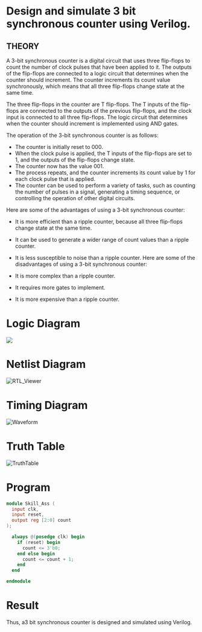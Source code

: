 # Design and simulate 3 bit synchronous counter using Verilog.

## THEORY
A 3-bit synchronous counter is a digital circuit that uses three flip-flops to count the number of clock pulses that have been applied to it. The outputs of the flip-flops are connected to a logic circuit that determines when the counter should increment. The counter increments its count value synchronously, which means that all three flip-flops change state at the same time.

The three flip-flops in the counter are T flip-flops. The T inputs of the flip-flops are connected to the outputs of the previous flip-flops, and the clock input is connected to all three flip-flops. The logic circuit that determines when the counter should increment is implemented using AND gates.

The operation of the 3-bit synchronous counter is as follows:

* The counter is initially reset to 000.
* When the clock pulse is applied, the T inputs of the flip-flops are set to 1, and the outputs of the flip-flops change state.
* The counter now has the value 001.
* The process repeats, and the counter increments its count value by 1 for each clock pulse that is applied.
* The counter can be used to perform a variety of tasks, such as counting the number of pulses in a signal, generating a timing sequence, or controlling the operation of other digital circuits.

Here are some of the advantages of using a 3-bit synchronous counter:

* It is more efficient than a ripple counter, because all three flip-flops change state at the same time.
* It can be used to generate a wider range of count values than a ripple counter.
* It is less susceptible to noise than a ripple counter.
Here are some of the disadvantages of using a 3-bit synchronous counter:

* It is more complex than a ripple counter.
* It requires more gates to implement.
* It is more expensive than a ripple counter.

# Logic Diagram
<img src="https://media.geeksforgeeks.org/wp-content/uploads/20210518140350/SynchronousUpDownCounter-660x356.jpg">

# Netlist Diagram
![RTL_Viewer](https://github.com/Vineesh-AI-DS/Simulation-project--Digital-Electronics/assets/93427254/e64d28bb-c7ce-49a8-9ad6-7da71dc40923)

# Timing Diagram
![Waveform](https://github.com/Vineesh-AI-DS/Simulation-project--Digital-Electronics/assets/93427254/1f018205-2511-4530-8479-22fc957dece7)

# Truth Table
![TruthTable](https://github.com/Vineesh-AI-DS/Simulation-project--Digital-Electronics/assets/93427254/f27f0178-1e24-4f65-a44f-61aea2df86bd)

# Program
```verilog
module Skill_Ass (
  input clk,
  input reset,
  output reg [2:0] count
);

  always @(posedge clk) begin
    if (reset) begin
      count <= 3'b0;
    end else begin
      count <= count + 1;
    end
  end

endmodule
```
# Result
Thus, a3 bit synchronous counter is designed and simulated using Verilog.
